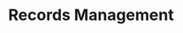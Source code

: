 ---
# This topic lives at
# https://digital.gov/topics/records-management

slug: "records-management"

# Topic Title
title: "Records Management"

# description — keep it short and clear
summary: ""

aliases:
  - /topics/national-archives-and-records-administration/

# Weight
weight: 1

# For more information on managing topics,
# see https://github.com/GSA/digitalgov.gov/wiki
---